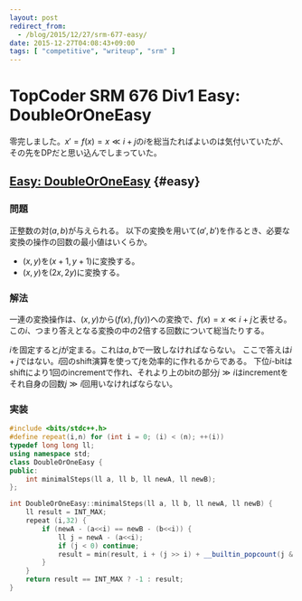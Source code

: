 ```yaml
---
layout: post
redirect_from:
  - /blog/2015/12/27/srm-677-easy/
date: 2015-12-27T04:08:43+09:00
tags: [ "competitive", "writeup", "srm" ]
---
```


# TopCoder SRM 676 Div1 Easy: DoubleOrOneEasy

零完しました。$x' = f(x) = x \ll i + j$の$i$を総当たればよいのは気付いていたが、その先をDPだと思い込んでしまっていた。

## [Easy: DoubleOrOneEasy]() {#easy}

### 問題

正整数の対$(a,b)$が与えられる。
以下の変換を用いて$(a',b')$を作るとき、必要な変換の操作の回数の最小値はいくらか。

-   $(x,y)$を$(x+1,y+1)$に変換する。
-   $(x,y)$を$(2x,2y)$に変換する。

### 解法

一連の変換操作は、$(x,y)$から$(f(x),f(y))$への変換で、$f(x) = x \ll i + j$と表せる。
この$i$、つまり答えとなる変換の中の2倍する回数について総当たりする。

$i$を固定すると$j$が定まる。これは$a,b$で一致しなければならない。
ここで答えは$i+j$ではない。$i$回のshift演算を使って$j$を効率的に作れるからである。
下位$i$-bitはshiftにより$1$回のincrementで作れ、それより上のbitの部分$j \gg i$はincrementをそれ自身の回数$j \gg i$回用いなければならない。

### 実装

``` c++
#include <bits/stdc++.h>
#define repeat(i,n) for (int i = 0; (i) < (n); ++(i))
typedef long long ll;
using namespace std;
class DoubleOrOneEasy {
public:
    int minimalSteps(ll a, ll b, ll newA, ll newB);
};

int DoubleOrOneEasy::minimalSteps(ll a, ll b, ll newA, ll newB) {
    ll result = INT_MAX;
    repeat (i,32) {
        if (newA - (a<<i) == newB - (b<<i)) {
            ll j = newA - (a<<i);
            if (j < 0) continue;
            result = min(result, i + (j >> i) + __builtin_popcount(j & ((1ll<<i) - 1)));
        }
    }
    return result == INT_MAX ? -1 : result;
}
```
